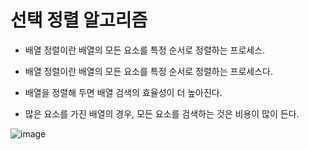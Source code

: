 # 선택 정렬 알고리즘 

- 배열 정렬이란 배열의 모든 요소를 특정 순서로 정렬하는 프로세스. 

- 배열 정렬이란 배열의 모든 요소를 특정 순서로 정렬하는 프로세스다. 

- 배열을 정렬해 두면 배열 검색의 효율성이 더 높아진다.

- 많은 요소를 가진 배열의 경우, 모든 요소를 검색하는 것은 비용이 많이 든다.


![image](https://user-images.githubusercontent.com/43161245/83345348-eb5ffd80-a34c-11ea-81cb-4ca54149fea9.png)

